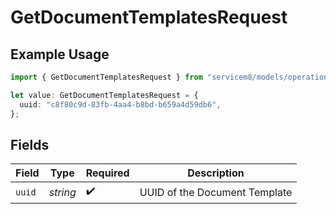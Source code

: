 # GetDocumentTemplatesRequest

## Example Usage

```typescript
import { GetDocumentTemplatesRequest } from "servicem8/models/operations";

let value: GetDocumentTemplatesRequest = {
  uuid: "c8f80c9d-83fb-4aa4-b8bd-b659a4d59db6",
};
```

## Fields

| Field                         | Type                          | Required                      | Description                   |
| ----------------------------- | ----------------------------- | ----------------------------- | ----------------------------- |
| `uuid`                        | *string*                      | :heavy_check_mark:            | UUID of the Document Template |